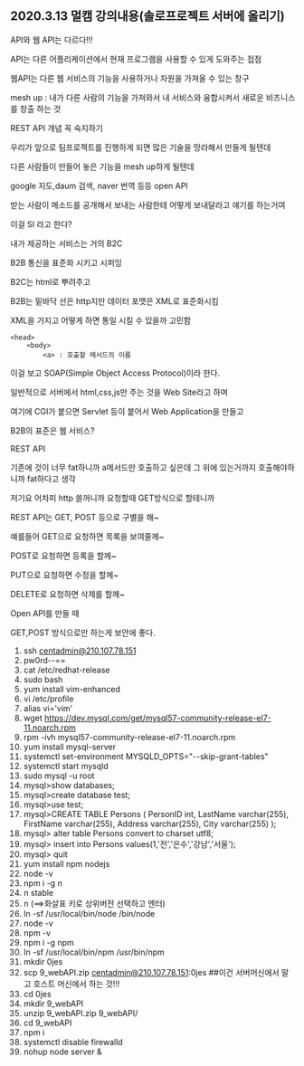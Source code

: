 ## 2020.3.13 멀캠 강의내용(솔로프로젝트 서버에 올리기)

API와 웹 API는 다르다!!!

API는 다른 어플리케이션에서 현재 프로그램을 사용할 수 있게 도와주는 접점

웹API는 다른 웹 서비스의 기능을 사용하거나 자원을 가져올 수 있는 창구

mesh up : 내가 다른 사람의 기능을 가져와서 내 서비스와 융합시켜서 새로운 비즈니스를 창출 하는 것



REST API 개념 꼭 숙지하기

우리가 앞으로 팀프로젝트를 진행하게 되면 많은 기술을 망라해서 만들게 될텐데

다른 사람들이 만들어 놓은 기능을 mesh up하게 될텐데

google 지도,daum 검색, naver 번역 등등 open API



받는 사람이 메소드를 공개해서 보내는 사람한테 어떻게 보내달라고 얘기를 하는거여

이걸 SI 라고 한다?



내가 제공하는 서비스는 거의 B2C

B2B 통신을 표준화 시키고 시퍼잉



B2C는 html로 뿌려주고

B2B는 밑바닥 선은 http지만 데이터 포맷은 XML로 표준화시킴

XML을 가지고 어떻게 하면 통일 시킬 수 있을까 고민함

<Envelope>

	<head>
	    <body>
	        <a> : 호출할 메서드의 이름

이걸 보고 SOAP(Simple Object Access Protocol)이라 한다.







일반적으로 서버에서 html,css,js만 주는 것을 Web Site라고 하며

여기에 CGI가 붙으면 Servlet 등이 붙어서 Web Application을 만들고

B2B의 표준은 웹 서비스?



REST API 

기존에 것이 너무 fat하니까 a메서드만 호출하고 싶은데 그 위에 있는거까지 호출해야하니까 fat하다고 생각

저기요 어차피 http 쓸꺼니까 요청할때 GET방식으로 할테니까 

REST API는 GET, POST 등으로 구별을 해~ 

예를들어 GET으로 요청하면 목록을 보여줄께~

POST로 요청하면 등록을 할께~

PUT으로 요청하면 수정을 할께~

DELETE로 요청하면 삭제를 할께~



Open API를 만들 때

GET,POST 방식으로만 하는게 보안에 좋다.



1. ssh centadmin@210.107.78.151
2. pw0rd--==
3. cat /etc/redhat-release
4. sudo bash
5. yum install vim-enhanced
6. vi /etc/profile
7. alias vi='vim'
8. wget https://dev.mysql.com/get/mysql57-community-release-el7-11.noarch.rpm
9. rpm -ivh mysql57-community-release-el7-11.noarch.rpm
10. yum install mysql-server
11. systemctl set-environment MYSQLD_OPTS="--skip-grant-tables"
12. systemctl start mysqld 
13. sudo mysql -u root
14. mysql>show databases;
15. mysql>create database test;
16. mysql>use test;
17. mysql>CREATE TABLE Persons (
    PersonID int,
    LastName varchar(255),
    FirstName varchar(255),
    Address varchar(255),
    City varchar(255)
);
18. mysql> alter table Persons convert to charset utf8;
19. mysql> insert into Persons values(1,'전','은수','강남','서울');
20. mysql> quit
21. yum install npm nodejs
22. node -v
23. npm i -g n
24. n stable
25. n (==>화살표 키로 상위버전 선택하고 엔터)
26. ln -sf /usr/local/bin/node /bin/node
27. node -v
28. npm -v
29. npm i -g npm
30. ln -sf /usr/local/bin/npm /usr/bin/npm
31. mkdir 0jes
32. scp 9_webAPI.zip centadmin@210.107.78.151:0jes  ##이건 서버머신에서 말고 호스트 머신에서 하는 것!!!
33. cd 0jes
34. mkdir 9_webAPI
33. unzip 9_webAPI.zip 9_webAPI/
35. cd 9_webAPI
36. npm i
31. systemctl disable firewalld
32. nohup node server &